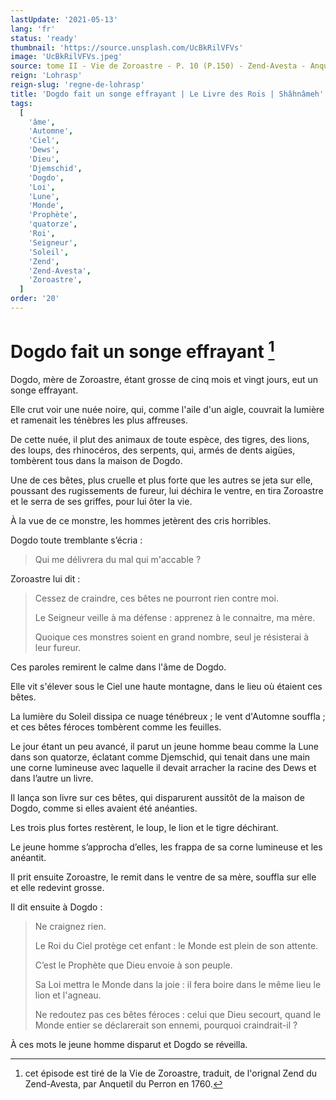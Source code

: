 ```yaml
---
lastUpdate: '2021-05-13'
lang: 'fr'
status: 'ready'
thumbnail: 'https://source.unsplash.com/UcBkRilVFVs'
image: 'UcBkRilVFVs.jpeg'
source: tome II - Vie de Zoroastre - P. 10 (P.150) - Zend-Avesta - Anquetil du Perron
reign: 'Lohrasp'
reign-slug: 'regne-de-lohrasp'
title: 'Dogdo fait un songe effrayant | Le Livre des Rois | Shâhnâmeh'
tags:
  [
    'âme',
    'Automne',
    'Ciel',
    'Dews',
    'Dieu',
    'Djemschid',
    'Dogdo',
    'Loi',
    'Lune',
    'Monde',
    'Prophète',
    'quatorze',
    'Roi',
    'Seigneur',
    'Soleil',
    'Zend',
    'Zend-Avesta',
    'Zoroastre',
  ]
order: '20'
---
```


<!-- LTeX: language=fr -->

# Dogdo fait un songe effrayant [^1]

Dogdo, mère de Zoroastre, étant grosse de cinq mois et vingt jours, eut un songe effrayant.

Elle crut voir une nuée noire, qui, comme l'aile d'un aigle, couvrait la lumière et ramenait les ténèbres les plus affreuses.

De cette nuée, il plut des animaux de toute espèce, des tigres, des lions, des loups, des rhinocéros, des serpents, qui, armés de dents aigües, tombèrent tous dans la maison de Dogdo.

Une de ces bêtes, plus cruelle et plus forte que les autres se jeta sur elle, poussant des rugissements de fureur, lui déchira le ventre, en tira Zoroastre et le serra de ses griffes, pour lui ôter la vie.

À la vue de ce monstre, les hommes jetèrent des cris horribles.

Dogdo toute tremblante s’écria :

> Qui me délivrera du mal qui m'accable ?

Zoroastre lui dit :

> Cessez de craindre, ces bêtes ne pourront rien contre moi.
>
> Le Seigneur veille à ma défense : apprenez à le connaitre, ma mère.
>
> Quoique ces monstres soient en grand nombre, seul je résisterai à leur fureur.

Ces paroles remirent le calme dans l'âme de Dogdo.

Elle vit s'élever sous le Ciel une haute montagne, dans le lieu où étaient ces bêtes.

La lumière du Soleil dissipa ce nuage ténébreux ; le vent d'Automne souffla ; et ces bêtes féroces tombèrent comme les feuilles.

Le jour étant un peu avancé, il parut un jeune homme beau comme la Lune dans son quatorze, éclatant comme Djemschid, qui tenait dans une main une corne lumineuse avec laquelle il devait arracher la racine des Dews et dans l’autre un livre.

Il lança son livre sur ces bêtes, qui disparurent aussitôt de la maison de Dogdo, comme si elles avaient été anéanties.

Les trois plus fortes restèrent, le loup, le lion et le tigre déchirant.

Le jeune homme s’approcha d’elles, les frappa de sa corne lumineuse et les anéantit.

Il prit ensuite Zoroastre, le remit dans le ventre de sa mère, souffla sur elle et elle redevint grosse.

Il dit ensuite à Dogdo :

> Ne craignez rien.
>
> Le Roi du Ciel protège cet enfant : le Monde est plein de son attente.
>
> C’est le Prophète que Dieu envoie à son peuple.
>
> Sa Loi mettra le Monde dans la joie : il fera boire dans le même lieu le lion et l'agneau.
>
> Ne redoutez pas ces bêtes féroces : celui que Dieu secourt, quand le Monde entier se déclarerait son ennemi, pourquoi craindrait-il ?

À ces mots le jeune homme disparut et Dogdo se réveilla.

[^1]: cet épisode est tiré de la Vie de Zoroastre, traduit, de l'orignal Zend du Zend-Avesta, par Anquetil du Perron en 1760.
